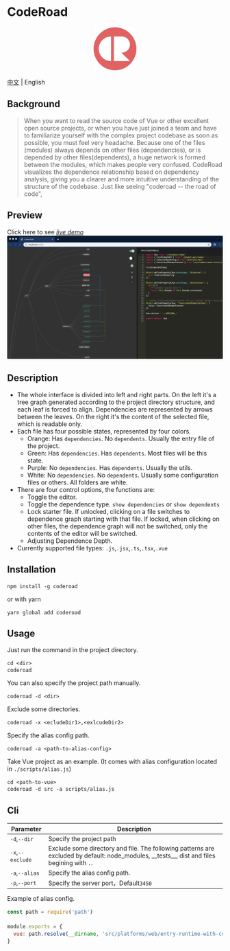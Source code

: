# CodeRoad

<p align="center"><img width="100" src="./client/src/coderoad-icon.png" alt="coderoad logo"></p>

[中文](./readme_cn.md) | English

## Background

> When you want to read the source code of Vue or other excellent open source projects, or when you have just joined a team and have to familiarize yourself with the complex project codebase as soon as possible, you must feel very headache. Because one of the files (modules) always depends on other files (dependencies), or is depended by other files(dependents), a huge network is formed between the modules, which makes people very confused. CodeRoad visualizes the dependence relationship based on dependency analysis, giving you a clearer and more intuitive understanding of the structure of the codebase. Just like seeing "coderoad -- the road of code",

## Preview

Click here to see [_live demo_](https://coderoad.waningflow.com/)
<img src="./screenshot.png" width="1000"/>

## Description

- The whole interface is divided into left and right parts. On the left it's a tree graph generated according to the project directory structure, and each leaf is forced to align. Dependencies are represented by arrows between the leaves. On the right it's the content of the selected file, which is readable only.
- Each file has four possible states, represented by four colors.
  - Orange: Has `dependencies`. No `dependents`. Usually the entry file of the project.
  - Green: Has `dependencies`. Has `dependents`. Most files will be this state.
  - Purple: No `dependencies`. Has `dependents`. Usually the utils.
  - White: No `dependencies`. No `dependents`. Usually some configuration files or others. All folders are white.
- There are four control options, the functions are:
  - Toggle the editor.
  - Toggle the dependence type. `show dependencies` or `show dependents`
  - Lock starter file. If unlocked, clicking on a file switches to dependence graph starting with that file. If locked, when clicking on other files, the dependence graph will not be switched, only the contents of the editor will be switched.
  - Adjusting Dependence Depth.
- Currently supported file types: `.js`,`.jsx`,`.ts`,`.tsx`,`.vue`

## Installation

```
npm install -g coderoad
```

or with yarn

```
yarn global add coderoad
```

## Usage

Just run the command in the project directory.

```
cd <dir>
coderoad
```

You can also specify the project path manually.

```
coderoad -d <dir>
```

Exclude some directories.

```
coderoad -x <ecludeDir1>,<exlcudeDir2>
```

Specify the alias config path.

```
coderoad -a <path-to-alias-config>
```

Take Vue project as an example. (It comes with alias configuration located in `./scripts/alias.js`)

```
cd <path-to-vue>
coderoad -d src -a scripts/alias.js
```

## Cli

| Parameter        | Description                                                                                                                                     |
| ---------------- | ----------------------------------------------------------------------------------------------------------------------------------------------- |
| `-d`,`--dir`     | Specify the project path                                                                                                                        |
| `-x`,`--exclude` | Exclude some directory and file. The following patterns are excluded by default: node_modules, \_\_tests\_\_, dist and files begining with `.`. |
| `-a`,`--alias`   | Specify the alias config path.                                                                                                    |
| `-p`,`--port`    | Specify the server port，Default`3450`                                                                                                                    |

Example of alias config.

```js
const path = require('path')

module.exports = {
  vue: path.resolve(__dirname, 'src/platforms/web/entry-runtime-with-compiler')
}
```
